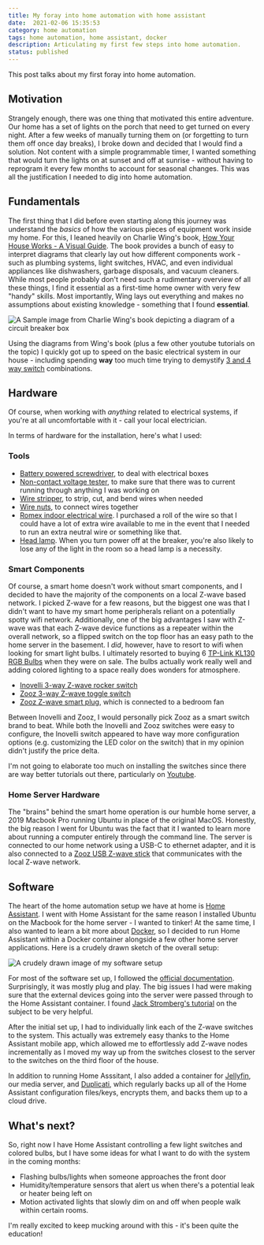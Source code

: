 ```yaml
---
title: My foray into home automation with home assistant 
date:  2021-02-06 15:35:53
category: home automation
tags: home automation, home assistant, docker 
description: Articulating my first few steps into home automation.
status: published 
---
```

This post talks about my first foray into home automation. 
## Motivation 

Strangely enough, there was one thing that motivated this entire adventure. Our home has a set of lights on the porch that need to get turned on every night. After a few weeks of manually turning them on (or forgetting to turn them off once day breaks), I broke down and decided that I would find a solution. Not content with a simple programmable timer, I wanted something that would turn the lights on at sunset and off at sunrise - without having to reprogram it every few months to account for seasonal changes. This was all the justification I needed to dig into home automation. 

## Fundamentals  

The first thing that I did before even starting along this journey was understand the *basics* of how the various pieces of equipment work inside my home. For this, I leaned heavily on Charlie Wing's book, [How Your House Works - A Visual Guide](https://amzn.to/2XSvrRq). The book provides a bunch of easy to interpret diagrams that clearly lay out how different components work - such as plumbing systems, light switches, HVAC, and even individual appliances like dishwashers, garbage disposals, and vacuum cleaners. While most people probably don't need such a rudimentary overview of all these things, I find it essential as a first-time home owner with very few "handy" skills. Most importantly, Wing lays out everything and makes no assumptions about existing knowledge - something that I found **essential**. 

  <img src="{static}/images/wing-book-sample.png" class="img-responsive" alt="A Sample image from Charlie Wing's book depicting a diagram of a circuit breaker box">

Using the diagrams from Wing's book (plus a few other youtube tutorials on the topic) I quickly got up to speed on the basic electrical system in our house - including spending **way** too much time trying to demystify [3 and 4 way switch](https://en.wikipedia.org/wiki/Multiway_switching) combinations. 


## Hardware 

Of course, when working with *anything* related to electrical systems, if you're at all uncomfortable with it - call your local electrician.

In terms of hardware for the installation, here's what I used: 

### Tools 

- [Battery powered screwdriver](https://amzn.to/3oTv3Nn), to deal with electrical boxes 
- [Non-contact voltage tester](https://amzn.to/3cMhE7x), to make sure that there was to current running through anything I was working on 
- [Wire stripper](https://amzn.to/2YUa6qY), to strip, cut, and bend wires when needed 
- [Wire nuts](https://amzn.to/2N36L6w), to connect wires together 
- [Romex indoor electrical wire](https://amzn.to/2YP7xGM). I purchased a roll of the wire so that I could have a lot of extra wire available to me in the event that I needed to run an extra neutral wire or something like that. 
- [Head lamp](https://amzn.to/3aKhTx4). When you turn power off at the breaker, you're also likely to lose any of the light in the room so a head lamp is a necessity. 

### Smart Components 

Of course, a smart home doesn't work without smart components, and I decided to have the majority of the components on a local Z-wave based network. I picked Z-wave for a few reasons, but the biggest one was that I didn't want to have my smart home peripherals reliant on a potentially spotty wifi network. Additionally, one of the big advantages I saw with Z-wave was that each Z-wave device functions as a repeater within the overall network, so a flipped switch on the top floor has an easy path to the home server in the basement. I *did*, however, have to resort to wifi when looking for smart light bulbs. I ultimately resorted to buying 6 [TP-Link KL130 RGB Bulbs](https://amzn.to/3tAxgRy) when they were on sale. The bulbs actually work really well and adding colored lighting to a space really does wonders for atmosphere. 

- [Inovelli 3-way Z-wave rocker switch](https://amzn.to/3tsvUYS)
- [Zooz 3-way Z-wave toggle switch](https://amzn.to/3tyeWbv)
- [Zooz Z-wave smart plug](https://amzn.to/3aDwAlL), which is connected to a bedroom fan

Between Inovelli and Zooz, I would personally pick Zooz as a smart switch brand to beat. While both the Inovelli and Zooz switches were easy to configure, the Inovelli switch appeared to have way more configuration options (e.g. customizing the LED color on the switch) that in my opinion didn't justify the price delta. 

I'm not going to elaborate too much on installing the switches since there are way better tutorials out there, particularly on [Youtube](https://www.youtube.com/watch?v=PXRqaDX7A3A). 

### Home Server Hardware 

The "brains" behind the smart home operation is our humble home server, a 2019 Macbook Pro running Ubuntu in place of the original MacOS. Honestly, the big reason I went for Ubuntu was the fact that it I wanted to learn more about running a computer entirely through the command line. The server is connected to our home network using a USB-C to ethernet adapter, and it is also connected to a [Zooz USB Z-wave stick](https://amzn.to/2YURyXE) that communicates with the local Z-wave network. 

## Software 

The heart of the home automation setup we have at home is [Home Assistant](https://www.home-assistant.io/). I went with Home Assistant for the same reason I installed Ubuntu on the Macbook for the home server - I wanted to tinker! At the same time, I also wanted to learn a bit more about [Docker](docker.com), so I decided to run Home Assistant within a Docker container alongside a few other home server applications. Here is a crudely drawn sketch of the overall setup: 

  <img src="{static}/images/homeassistant-docker-layout.png" class="img-responsive" alt="A crudely drawn image of my software setup">

For most of the software set up, I followed the [official documentation](https://www.home-assistant.io/docs/installation/docker/). Surprisingly, it was mostly plug and play. The big issues I had were making sure that the external devices going into the server were passed through to the Home Assistant container. I found [Jack Stromberg's tutorial](https://jackstromberg.com/2020/02/home-assistant-z-wave-docker-raspberrypi/) on the subject to be very helpful. 

After the initial set up, I had to individually link each of the Z-wave switches to the system. This actually was extremely easy thanks to the Home Assistant mobile app, which allowed me to effortlessly add Z-wave nodes incrementally as I moved my way up from the switches closest to the server to the switches on the third floor of the house. 

In addition to running Home Asssitant, I also added a container for [Jellyfin](https://jellyfin.org/), our media server, and [Duplicati](https://www.duplicati.com/), which regularly backs up all of the Home Assistant configuration files/keys, encrypts them, and backs them up to a cloud drive. 

## What's next? 

So, right now I have Home Assistant controlling a few light switches and colored bulbs, but I have some ideas for what I want to do with the system in the coming months: 

- Flashing bulbs/lights when someone approaches the front door 
- Humidity/temperature sensors that alert us when there's a potential leak or heater being left on 
- Motion activated lights that slowly dim on and off when people walk within certain rooms. 

I'm really excited to keep mucking around with this - it's been quite the education! 